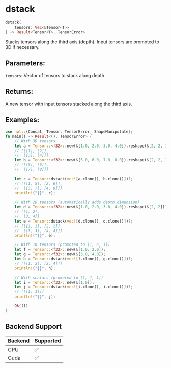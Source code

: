 # dstack
```rust
dstack(
    tensors: Vec<&Tensor<T>>
) -> Result<Tensor<T>, TensorError>
```
Stacks tensors along the third axis (depth). Input tensors are promoted to 3D if necessary.

## Parameters:
`tensors`: Vector of tensors to stack along depth

## Returns:
A new tensor with input tensors stacked along the third axis.

## Examples:
```rust
use hpt::{Concat, Tensor, TensorError, ShapeManipulate};
fn main() -> Result<(), TensorError> {
    // With 3D tensors
    let a = Tensor::<f32>::new(&[1.0, 2.0, 3.0, 4.0]).reshape(&[2, 2, 1])?;
    // [[[1], [2]],
    //  [[3], [4]]]
    let b = Tensor::<f32>::new(&[5.0, 6.0, 7.0, 8.0]).reshape(&[2, 2, 1])?;
    // [[[5], [6]],
    //  [[7], [8]]]

    let c = Tensor::dstack(vec![a.clone(), b.clone()])?;
    // [[[1, 5], [2, 6]],
    //  [[3, 7], [4, 8]]]
    println!("{}", c);

    // With 2D tensors (automatically adds depth dimension)
    let d = Tensor::<f32>::new(&[1.0, 2.0, 3.0, 4.0]).reshape(&[2, 2])?;
    // [[1, 2],
    //  [3, 4]]
    let e = Tensor::dstack(vec![d.clone(), d.clone()])?;
    // [[[1, 1], [2, 2]],
    //  [[3, 3], [4, 4]]]
    println!("{}", e);

    // With 1D tensors (promoted to [1, n, 1])
    let f = Tensor::<f32>::new(&[1.0, 2.0]);
    let g = Tensor::<f32>::new(&[3.0, 4.0]);
    let h = Tensor::dstack(vec![f.clone(), g.clone()])?;
    // [[[1, 3], [2, 4]]]
    println!("{}", h);

    // With scalars (promoted to [1, 1, 1])
    let i = Tensor::<f32>::new(&[1.0]);
    let j = Tensor::dstack(vec![i.clone(), i.clone()])?;
    // [[[1, 1]]]
    println!("{}", j);

    Ok(())
}
```
## Backend Support
| Backend | Supported |
|---------|-----------|
| CPU     | ✅         |
| Cuda    | ✅        |